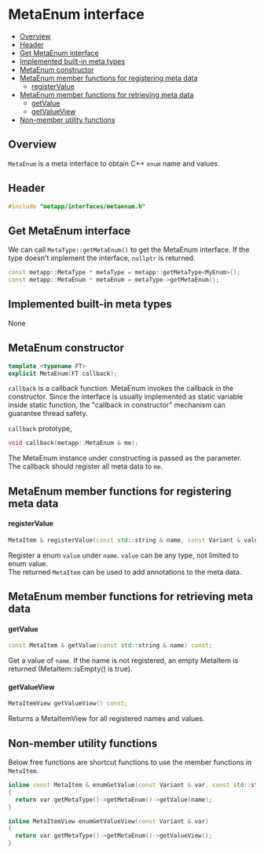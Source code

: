 [//]: # (Auto generated file, don't modify this file.)

# MetaEnum interface
<!--begintoc-->
- [Overview](#mdtoc_e7c3d1bb)
- [Header](#mdtoc_6e72a8c1)
- [Get MetaEnum interface](#mdtoc_42ccb38f)
- [Implemented built-in meta types](#mdtoc_ed7f0e2e)
- [MetaEnum constructor](#mdtoc_348cb714)
- [MetaEnum member functions for registering meta data](#mdtoc_31633ac1)
  - [registerValue](#mdtoc_9435388f)
- [MetaEnum member functions for retrieving meta data](#mdtoc_9b450e78)
  - [getValue](#mdtoc_2d64f577)
  - [getValueView](#mdtoc_ff547046)
- [Non-member utility functions](#mdtoc_e4e47ded)
<!--endtoc-->

<a id="mdtoc_e7c3d1bb"></a>
## Overview

`MetaEnum` is a meta interface to obtain C++ `enum` name and values.  

<a id="mdtoc_6e72a8c1"></a>
## Header

```c++
#include "metapp/interfaces/metaenum.h"
```

<a id="mdtoc_42ccb38f"></a>
## Get MetaEnum interface

We can call `MetaType::getMetaEnum()` to get the MetaEnum interface. If the type doesn't implement the interface, `nullptr` is returned.

```c++
const metapp::MetaType * metaType = metapp::getMetaType<MyEnum>();
const metapp::MetaEnum * metaEnum = metaType->getMetaEnum();
```

<a id="mdtoc_ed7f0e2e"></a>
## Implemented built-in meta types

None

<a id="mdtoc_348cb714"></a>
## MetaEnum constructor

```c++
template <typename FT>
explicit MetaEnum(FT callback);
```

`callback` is a callback function. MetaEnum invokes the callback in the constructor.
Since the interface is usually implemented as static variable inside static function, the "callback in constructor" mechanism
can guarantee thread safety.  

`callback` prototype,  
```c++
void callback(metapp::MetaEnum & me);
```
The MetaEnum instance under constructing is passed as the parameter. The callback should register all meta data to `me`.

<a id="mdtoc_31633ac1"></a>
## MetaEnum member functions for registering meta data

<a id="mdtoc_9435388f"></a>
#### registerValue

```c++
MetaItem & registerValue(const std::string & name, const Variant & value);
```

Register a enum `value` under `name`. `value` can be any type, not limited to enum value.  
The returned `MetaItem` can be used to add annotations to the meta data.  


<a id="mdtoc_9b450e78"></a>
## MetaEnum member functions for retrieving meta data

<a id="mdtoc_2d64f577"></a>
#### getValue

```c++
const MetaItem & getValue(const std::string & name) const;
```

Get a value of `name`. If the name is not registered, an empty MetaItem is returned (MetaItem::isEmpty() is true).  

<a id="mdtoc_ff547046"></a>
#### getValueView

```c++
MetaItemView getValueView() const;
```

Returns a MetaItemView for all registered names and values.  

<a id="mdtoc_e4e47ded"></a>
## Non-member utility functions

Below free functions are shortcut functions to use the member functions in `MetaItem`.  

```c++
inline const MetaItem & enumGetValue(const Variant & var, const std::string & name)
{
  return var.getMetaType()->getMetaEnum()->getValue(name);
}

inline MetaItemView enumGetValueView(const Variant & var)
{
  return var.getMetaType()->getMetaEnum()->getValueView();
}
```

